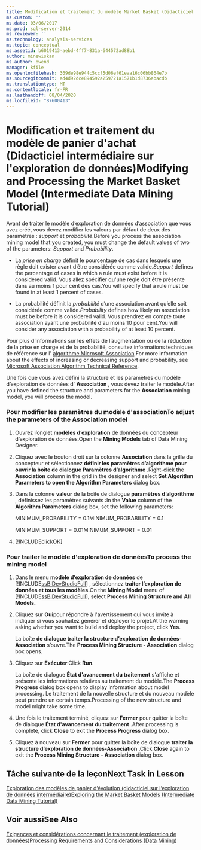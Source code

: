 ```yaml
---
title: Modification et traitement du modèle Market Basket (Didacticiel intermédiaire sur l’exploration de données) | Microsoft Docs
ms.custom: ''
ms.date: 03/06/2017
ms.prod: sql-server-2014
ms.reviewer: ''
ms.technology: analysis-services
ms.topic: conceptual
ms.assetid: b6019413-aebd-4ff7-831a-644572ad88b1
author: minewiskan
ms.author: owend
manager: kfile
ms.openlocfilehash: 369de98e944c5ccf5d06ef61eaa16c06bb864e7b
ms.sourcegitcommit: ad4d92dce894592a259721a1571b1d8736abacdb
ms.translationtype: MT
ms.contentlocale: fr-FR
ms.lasthandoff: 08/04/2020
ms.locfileid: "87600413"
---
```

# <a name="modifying-and-processing-the-market-basket-model-intermediate-data-mining-tutorial"></a><span data-ttu-id="601d1-102">Modification et traitement du modèle de panier d'achat (Didacticiel intermédiaire sur l'exploration de données)</span><span class="sxs-lookup"><span data-stu-id="601d1-102">Modifying and Processing the Market Basket Model (Intermediate Data Mining Tutorial)</span></span>
  <span data-ttu-id="601d1-103">Avant de traiter le modèle d’exploration de données d’association que vous avez créé, vous devez modifier les valeurs par défaut de deux des paramètres : *support* et *probabilité*.</span><span class="sxs-lookup"><span data-stu-id="601d1-103">Before you process the association mining model that you created, you must change the default values of two of the parameters: *Support* and *Probability*.</span></span>  
  
-   <span data-ttu-id="601d1-104">La *prise en charge* définit le pourcentage de cas dans lesquels une règle doit exister avant d’être considérée comme valide.</span><span class="sxs-lookup"><span data-stu-id="601d1-104">*Support* defines the percentage of cases in which a rule must exist before it is considered valid.</span></span> <span data-ttu-id="601d1-105">Vous allez spécifier qu'une règle doit être présente dans au moins 1 pour cent des cas.</span><span class="sxs-lookup"><span data-stu-id="601d1-105">You will specify that a rule must be found in at least 1 percent of cases.</span></span>  
  
-   <span data-ttu-id="601d1-106">La probabilité définit la *probabilité* d’une association avant qu’elle soit considérée comme valide.</span><span class="sxs-lookup"><span data-stu-id="601d1-106">*Probability* defines how likely an association must be before it is considered valid.</span></span> <span data-ttu-id="601d1-107">Vous prendrez en compte toute association ayant une probabilité d'au moins 10 pour cent.</span><span class="sxs-lookup"><span data-stu-id="601d1-107">You will consider any association with a probability of at least 10 percent.</span></span>  
  
 <span data-ttu-id="601d1-108">Pour plus d’informations sur les effets de l’augmentation ou de la réduction de la prise en charge et de la probabilité, consultez informations techniques de référence sur l' [algorithme Microsoft Association](../../2014/analysis-services/data-mining/microsoft-association-algorithm-technical-reference.md).</span><span class="sxs-lookup"><span data-stu-id="601d1-108">For more information about the effects of increasing or decreasing support and probability, see [Microsoft Association Algorithm Technical Reference](../../2014/analysis-services/data-mining/microsoft-association-algorithm-technical-reference.md).</span></span>  
  
 <span data-ttu-id="601d1-109">Une fois que vous avez défini la structure et les paramètres du modèle d’exploration de données d' **Association** , vous devez traiter le modèle.</span><span class="sxs-lookup"><span data-stu-id="601d1-109">After you have defined the structure and parameters for the **Association** mining model, you will process the model.</span></span>  
  
### <a name="to-adjust-the-parameters-of-the-association-model"></a><span data-ttu-id="601d1-110">Pour modifier les paramètres du modèle d'association</span><span class="sxs-lookup"><span data-stu-id="601d1-110">To adjust the parameters of the Association model</span></span>  
  
1.  <span data-ttu-id="601d1-111">Ouvrez l’onglet **modèles d’exploration** de données du concepteur d’exploration de données.</span><span class="sxs-lookup"><span data-stu-id="601d1-111">Open the **Mining Models** tab of Data Mining Designer.</span></span>  
  
2.  <span data-ttu-id="601d1-112">Cliquez avec le bouton droit sur la colonne **Association** dans la grille du concepteur et sélectionnez **définir les paramètres d’algorithme pour ouvrir la boîte de dialogue Paramètres d’algorithme** .</span><span class="sxs-lookup"><span data-stu-id="601d1-112">Right-click the **Association** column in the grid in the designer and select **Set Algorithm Parameters to open the Algorithm Parameters** dialog box.</span></span>  
  
3.  <span data-ttu-id="601d1-113">Dans la colonne **valeur** de la boîte de dialogue **paramètres d’algorithme** , définissez les paramètres suivants :</span><span class="sxs-lookup"><span data-stu-id="601d1-113">In the **Value** column of the **Algorithm Parameters** dialog box, set the following parameters:</span></span>  
  
     <span data-ttu-id="601d1-114">MINIMUM_PROBABILITY = 0.1</span><span class="sxs-lookup"><span data-stu-id="601d1-114">MINIMUM_PROBABILITY = 0.1</span></span>  
  
     <span data-ttu-id="601d1-115">MINIMUM_SUPPORT = 0.01</span><span class="sxs-lookup"><span data-stu-id="601d1-115">MINIMUM_SUPPORT = 0.01</span></span>  
  
4.  [!INCLUDE[clickOK](../includes/clickok-md.md)]  
  
### <a name="to-process-the-mining-model"></a><span data-ttu-id="601d1-116">Pour traiter le modèle d'exploration de données</span><span class="sxs-lookup"><span data-stu-id="601d1-116">To process the mining model</span></span>  
  
1.  <span data-ttu-id="601d1-117">Dans le menu **modèle d’exploration de données** de [!INCLUDE[ssBIDevStudioFull](../includes/ssbidevstudiofull-md.md)] , sélectionnez **traiter l’exploration de données et tous les modèles.**</span><span class="sxs-lookup"><span data-stu-id="601d1-117">On the **Mining Model** menu of [!INCLUDE[ssBIDevStudioFull](../includes/ssbidevstudiofull-md.md)], select **Process Mining Structure and All Models.**</span></span>  
  
2.  <span data-ttu-id="601d1-118">Cliquez sur **Oui**pour répondre à l'avertissement qui vous invite à indiquer si vous souhaitez générer et déployer le projet.</span><span class="sxs-lookup"><span data-stu-id="601d1-118">At the warning asking whether you want to build and deploy the project, click **Yes**.</span></span>  
  
     <span data-ttu-id="601d1-119">La boîte **de dialogue traiter la structure d’exploration de données-Association** s’ouvre.</span><span class="sxs-lookup"><span data-stu-id="601d1-119">The **Process Mining Structure - Association** dialog box opens.</span></span>  
  
3.  <span data-ttu-id="601d1-120">Cliquez sur **Exécuter**.</span><span class="sxs-lookup"><span data-stu-id="601d1-120">Click **Run**.</span></span>  
  
     <span data-ttu-id="601d1-121">La boîte de dialogue **État d'avancement du traitement** s'affiche et présente les informations relatives au traitement du modèle.</span><span class="sxs-lookup"><span data-stu-id="601d1-121">The **Process Progress** dialog box opens to display information about model processing.</span></span> <span data-ttu-id="601d1-122">Le traitement de la nouvelle structure et du nouveau modèle peut prendre un certain temps.</span><span class="sxs-lookup"><span data-stu-id="601d1-122">Processing of the new structure and model might take some time.</span></span>  
  
4.  <span data-ttu-id="601d1-123">Une fois le traitement terminé, cliquez sur **Fermer** pour quitter la boîte de dialogue **État d'avancement du traitement** .</span><span class="sxs-lookup"><span data-stu-id="601d1-123">After processing is complete, click **Close** to exit the **Process Progress** dialog box.</span></span>  
  
5.  <span data-ttu-id="601d1-124">Cliquez à nouveau sur **Fermer** pour quitter la boîte de dialogue **traiter la structure d’exploration de données-Association** .</span><span class="sxs-lookup"><span data-stu-id="601d1-124">Click **Close** again to exit the **Process Mining Structure - Association** dialog box.</span></span>  
  
## <a name="next-task-in-lesson"></a><span data-ttu-id="601d1-125">Tâche suivante de la leçon</span><span class="sxs-lookup"><span data-stu-id="601d1-125">Next Task in Lesson</span></span>  
 [<span data-ttu-id="601d1-126">Exploration des modèles de panier d’évolution &#40;didacticiel sur l’exploration de données intermédiaire&#41;</span><span class="sxs-lookup"><span data-stu-id="601d1-126">Exploring the Market Basket Models &#40;Intermediate Data Mining Tutorial&#41;</span></span>](../../2014/tutorials/exploring-the-market-basket-models-intermediate-data-mining-tutorial.md)  
  
## <a name="see-also"></a><span data-ttu-id="601d1-127">Voir aussi</span><span class="sxs-lookup"><span data-stu-id="601d1-127">See Also</span></span>  
 [<span data-ttu-id="601d1-128">Exigences et considérations concernant le traitement &#40;exploration de données&#41;</span><span class="sxs-lookup"><span data-stu-id="601d1-128">Processing Requirements and Considerations &#40;Data Mining&#41;</span></span>](../../2014/analysis-services/data-mining/processing-requirements-and-considerations-data-mining.md)  
  
  
